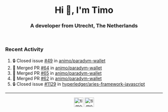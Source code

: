 <h1 align="center">Hi 👋, I'm Timo</h1>
<h3 align="center">A developer from Utrecht, The Netherlands</h3>
<br/>
<!-- https://github.com/rahuldkjain/github-profile-readme-generator --!>

<!--  <p align="left"><img src="https://github-readme-stats.vercel.app/api?username=timoglastra&show_icons=true&count_private=true&" alt="timoglastra" /></p> --!>

<!--
Github language stats
<p align="left"><img src="https://github-readme-stats.vercel.app/api/top-langs/?username=timoglastra&layout=compact" alt="timoglastra" /><p>
-->

<!-- Codestats language stats -->
<!-- <p align="left"><img src="https://codestats-readme.vercel.app/api/top-langs/?username=timoglastra&layout=compact&language_count=12" alt="timoglastra" /><p>    --!>
  
<h3>Recent Activity</h3>

<!--START_SECTION:activity-->
1. 🔒 Closed issue [#49](https://github.com/animo/paradym-wallet/issues/49) in [animo/paradym-wallet](https://github.com/animo/paradym-wallet)
2. 🎉 Merged PR [#64](https://github.com/animo/paradym-wallet/pull/64) in [animo/paradym-wallet](https://github.com/animo/paradym-wallet)
3. 🎉 Merged PR [#65](https://github.com/animo/paradym-wallet/pull/65) in [animo/paradym-wallet](https://github.com/animo/paradym-wallet)
4. 🎉 Merged PR [#62](https://github.com/animo/paradym-wallet/pull/62) in [animo/paradym-wallet](https://github.com/animo/paradym-wallet)
5. 🔒 Closed issue [#1129](https://github.com/hyperledger/aries-framework-javascript/issues/1129) in [hyperledger/aries-framework-javascript](https://github.com/hyperledger/aries-framework-javascript)
<!--END_SECTION:activity-->

---

<p align="center">
<a href="https://twitter.com/timoglastra" target="blank"><img align="center" src="https://cdn.jsdelivr.net/npm/simple-icons@3.0.1/icons/twitter.svg" alt="timoglastra" height="30" width="30" /></a>
<a href="https://linkedin.com/in/timoglastra" target="blank"><img align="center" src="https://cdn.jsdelivr.net/npm/simple-icons@3.0.1/icons/linkedin.svg" alt="timoglastra" height="30" width="30" /></a>
</p>



